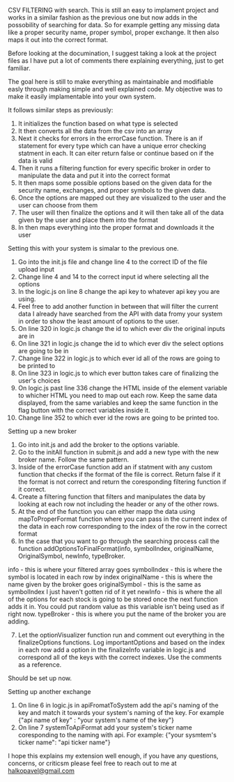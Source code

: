 CSV FILTERING with search. This is still an easy to implament project and works in a similar fashion as the previous one but now adds in the possobility of
searching for data. So for example getting any missing data like a proper security name, proper symbol, proper exchange. It then also maps it out into the
correct format. 

Before looking at the documination, I suggest taking a look at the project files as I have put a lot of comments there explaining everything, just to get familiar. 

The goal here is still to make everything as maintainable and modifiable easly through making simple and well explained code. My objective was to make it 
easily implamentable into your own system.

It follows similar steps as previously: 
1) It initializes the function based on what type is selected
2) It then converts all the data from the csv into an array
3) Next it checks for errors in the errorCase function. There is an if statement for every type which can have a unique error checking statment
in each. It can eiter return false or continue based on if the data is valid
4) Then it runs a filtering function for every specific broker in order to manipulate the data and put it into the correct format 
5) It then maps some possible options based on the given data for the security name, exchanges, and proper symbols to the given data. 
6) Once the options are mapped out they are visualized to the user and the user can choose from them
7) The user will then finalize the options and it will then take all of the data given by the user and place them into the format 
8) In then maps everything into the proper format and downloads it the user

Setting this with your system is simalar to the previous one.
1) Go into the init.js file and change line 4 to the correct ID of the file upload input
2) Change line 4 and 14 to the correct input id where selecting all the options 
3) In the logic.js on line 8 change the api key to whatever api key you are using.
4) Feel free to add another function in between that will filter the current data I already have searched from the API with data fromy your system in order
to show the least amount of options to the user. 
6) On line 320 in logic.js change the id to which ever div the original inputs are in 
7) On line 321 in logic.js change the id to which ever div the select options are going to be in 
8) Change line 322 in logic.js to which ever id all of the rows are going to be printed to
9) On line 323 in logic.js to which ever button takes care of finalizing the user's choices
10) On logic.js past line 336 change the HTML inside of the element variable to whicher HTML you need to map out each row. Keep the same data displayed,
from the same variables and keep the same function in the flag button with the correct variables inside it. 
9) Change line 352 to which ever id the rows are going to be printed too. 

Setting up a new broker
1) Go into init.js and add the broker to the options variable. 
2) Go to the initAll function in submit.js and add a new type with the new broker name. Follow the same pattern.
3) Inside of the errorCase function add an if statment with any custom function that checks if the format of the file is correct. Return false if it the 
format is not correct and return the coresponding filtering function if it correct.
4) Create a filtering function that filters and manipulates the data by looking at each row not including the header or any of the other rows.
5) At the end of the function you can either mapp the data using mapToProperFormat function where you can pass in the current index of the data in each row
corresponding to the index of the row in the correct format
6) In the case that you want to go through the searching process call the function 
addOptionsToFinalFormat(info, symbolIndex, originalName, OriginalSymbol, newInfo, typeBroker. 


info - this is where your filtered array goes 
symbolIndex - this is where the symbol is located in each row by index 
originalName - this is where the name given by the broker goes 
originalSymbol - this is the same as symbolIndex I just haven't gotten rid of it yet
newInfo - this is where the all of the options for each stock is going to be stored once the next function adds it in. You could put random value as this
variable isn't being used as if right now. 
typeBroker - this is where you put the name of the broker you are adding. 

7) Let the optionVisualizer function run and comment out everything in the finalizeOptions functions. Log importantOptions and based on the index in each
row add a option in the finalizeInfo variable in logic.js and correspond all of the keys with the correct indexes. Use the comments as a reference. 

Should be set up now. 


Setting up another exchange
1) On line 6 in logic.js in apiFromatToSystem add the api's naming of the key and match it towards your system's naming of the key. For example 
{"api name of key" : "your system's name of the key"} 
2) On line 7 systemToApiFormat add your system's ticker name coresponding to the naming with api. For example: {"your sysmtem's ticker name": "api ticker name"}


I hope this explains my extension well enough, if you have any questions, concerns, or criticsm please feel free to reach out to me at halkopavel@gmail.com
